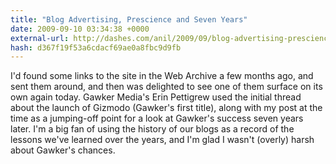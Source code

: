```yaml
---
title: "Blog Advertising, Prescience and Seven Years"
date: 2009-09-10 03:34:38 +0000
external-url: http://dashes.com/anil/2009/09/blog-advertising-prescience-and-seven-years.html
hash: d367f19f53a6cdacf69ae0a8fbc9d9fb
---
```


I'd found some links to the site in the Web Archive a few months ago, and sent them around, and then was delighted to see one of them surface on its own again today. Gawker Media's Erin Pettigrew used the initial thread about the launch of Gizmodo (Gawker's first title), along with my post at the time as a jumping-off point for a look at Gawker's success seven years later. I'm a big fan of using the history of our blogs as a record of the lessons we've learned over the years, and I'm glad I wasn't (overly) harsh about Gawker's chances.
